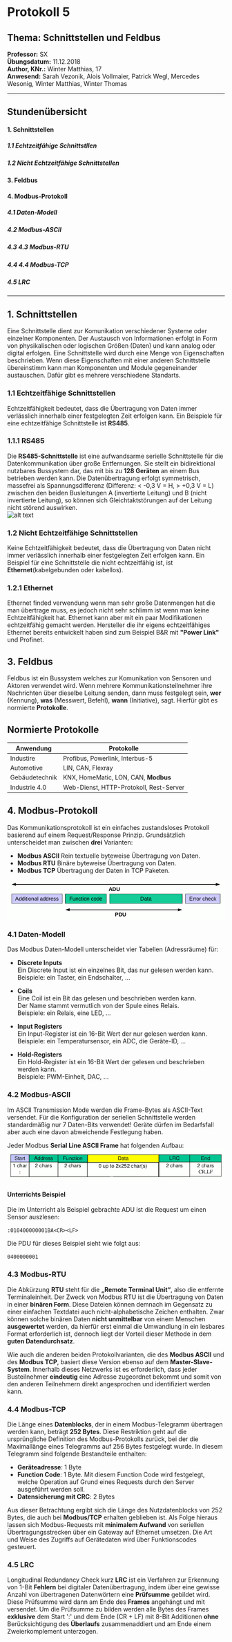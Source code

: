 # Protokoll 5
## Thema: Schnittstellen und Feldbus
**Professor:** SX  
**Übungsdatum:** 11.12.2018  
**Author, KNr.:** Winter Matthias, 17  
**Anwesend:** Sarah Vezonik, Alois Vollmaier, Patrick Wegl, Mercedes Wesonig, Winter Matthias, Winter Thomas  

---

## Stundenübersicht
#### 1. Schnittstellen
##### 1.1 Echtzeitfähige Schnittstllen
##### 1.2 Nicht Echtzeitfähige Schnittstellen
#### 3. Feldbus
#### 4. Modbus-Protokoll
##### 4.1 Daten-Modell
##### 4.2 Modbus-ASCII
##### 4.3 4.3 Modbus-RTU
##### 4.4 4.4 Modbus-TCP  
##### 4.5 LRC

--- 

## 1. Schnittstellen
Eine Schnittstelle dient zur Komunikation verschiedener Systeme oder einzelner Komponenten. Der Austausch von Informationen erfolgt in Form von physikalischen oder logischen Größen (Daten) und kann analog oder digital erfolgen. Eine Schnittstelle wird durch eine Menge von Eigenschaften beschrieben. Wenn diese Eigenschaften mit einer anderen Schnittstelle übereinstimm kann man Komponenten und Module gegeneinander austauschen. Dafür gibt es mehrere verschiedene Standarts.

### 1.1 Echtzeitfähige Schnittstellen
Echtzeitfähigkeit bedeutet, dass die Übertragung von Daten immer verlässlich innerhalb einer festgelegten Zeit erfolgen kann.
Ein Beispiele für eine echtzeitfähige Schnittstelle ist **RS485**.  

### 1.1.1 RS485
Die **RS485-Schnittstelle** ist eine aufwandsarme serielle Schnittstelle für die Datenkommunikation über große Entfernungen. Sie stellt ein bidirektional nutzbares Bussystem dar, das mit bis zu **128 Geräten** an einem Bus betrieben werden kann. Die Datenübertragung erfolgt symmetrisch, massefrei als Spannungsdifferenz (Differenz: < -0,3 V = H, > +0,3 V = L) zwischen den beiden Busleitungen A (invertierte Leitung) und B (nicht invertierte Leitung), so können sich Gleichtaktstörungen auf der Leitung nicht störend auswirken.  
  ![alt text](https://files.elv.com/bilder/elvexpertenwissen/gross/rs485_bus01.jpg)

### 1.2 Nicht Echtzeitfähige Schnittstellen
Keine Echtzeitfähigkeit bedeutet, dass die Übertragung von Daten nicht immer verlässlich innerhalb einer festgelegten Zeit erfolgen kann. Ein Beispiel für eine Schnittstelle die nicht echtzeitfähig ist, ist **Ethernet**(kabelgebunden oder kabellos).

### 1.2.1 Ethernet
Ethernet finded verwendung wenn man sehr große Datenmengen hat die man übertrage muss, es jedoch nicht sehr schlimm ist wenn man keine Echtzeitfähigkeit hat. Ethernet kann aber mit ein paar Modifikationen echtzeitfähig gemacht werden. Hersteller die ihr eigens echtzeitfähiges Ethernet bereits entwickelt haben sind zum Beispiel B&R mit **"Power Link"** und Profinet.

## 3. Feldbus
Feldbus ist ein Bussystem welches zur Komunikation von Sensoren und Aktoren verwendet wird. Wenn mehrere Kommunikationsteilnehmer ihre Nachrichten über dieselbe Leitung senden, dann muss festgelegt sein, **wer** (Kennung), **was** (Messwert, Befehl), **wann** (Initiative), sagt. Hierfür gibt es normierte **Protokolle**.  
## Normierte Protokolle  

Anwendung | Protokolle
----------|------
Industire | Profibus, Powerlink, Interbus-5
Automotive | LIN, CAN, Flexray
Gebäudetechnik | KNX,  HomeMatic, LON, CAN, **Modbus**
Industrie 4.0 | Web-Dienst, HTTP-Protokoll, Rest-Server

## 4. Modbus-Protokoll
Das Kommunikationsprotokoll ist ein einfaches zustandsloses Protokoll basierend auf einem Request/Response Prinzip. Grundsätzlich unterscheidet man zwischen **drei** Varianten:   
  
  
* **Modbus ASCII** Rein textuelle byteweise Übertragung von Daten.  
* **Modbus RTU** Binäre byteweise Übertragung von Daten.  
* **Modbus TCP** Übertragung der Daten in TCP Paketen.   

 ![alt text](https://github.com/winmam14/Protokoll-5/blob/master/modbus_general_modbus_frame_png.png)

### 4.1 Daten-Modell  
Das Modbus Daten-Modell unterscheidet vier Tabellen (Adressräume) für:  

* **Discrete Inputs**  
Ein Discrete Input ist ein einzelnes Bit, das nur gelesen werden kann.  
Beispiele: ein Taster, ein Endschalter, ...   
  
* **Coils**  
Eine Coil ist ein Bit das gelesen und beschrieben werden kann.  
Der Name stammt vermutlich von der Spule eines Relais.  
Beispiele: ein Relais, eine LED, ...  
  
* **Input Registers**  
Ein Input-Register ist ein 16-Bit Wert der nur gelesen werden kann.  
Beispiele: ein Temperatursensor, ein ADC, die Geräte-ID, ...  
  
* **Hold-Registers**  
Ein Hold-Register ist ein 16-Bit Wert der gelesen und beschrieben werden kann.  
Beispiele: PWM-Einheit, DAC, ...  

### 4.2 Modbus-ASCII
Im ASCII Transmission Mode werden die Frame-Bytes als ASCII-Text versendet. Für die Konfiguration der seriellen Schnittstelle werden standardmäßig nur 7 Daten-Bits verwendet! Geräte dürfen im Bedarfsfall aber auch eine davon abweichende Festlegung haben.   

Jeder Modbus **Serial Line ASCII Frame** hat folgenden Aufbau:  
 ![alt text](https://github.com/winmam14/Protokoll-5/blob/master/modbus_serial_ascii_frame_png.png)  
 
 #### Unterrichts Beispiel
 
 Die im Unterricht als Beispiel gebrachte ADU ist die Request um einen Sensor auszlesen:  
 ``` 
 :010400000001BA<CR><LF>
 ```  
Die PDU für dieses Beispiel sieht wie folgt aus:  
 ``` 
 0400000001
 ```    

### 4.3 Modbus-RTU
Die Abkürzung **RTU** steht für die **„Remote Terminal Unit“**, also die entfernte Terminaleinheit. Der Zweck von Modbus RTU ist die Übertragung von Daten in einer **binären Form**. Diese Dateien können demnach im Gegensatz zu einer einfachen Textdatei auch nicht-alphabetische Zeichen enthalten. Zwar können solche binären Daten **nicht unmittelbar** von einem Menschen **ausgewertet** werden, da hierfür erst einmal die Umwandlung in ein lesbares Format erforderlich ist, dennoch liegt der Vorteil dieser Methode in dem **guten Datendurchsatz**.  
  
  Wie auch die anderen beiden Protokollvarianten, die des **Modbus ASCII** und des **Modbus TCP**, basiert diese Version ebenso auf dem **Master-Slave-System**. Innerhalb dieses Netzwerks ist es erforderlich, dass jeder Busteilnehmer **eindeutig** eine Adresse zugeordnet bekommt und somit von den anderen Teilnehmern direkt angesprochen und identifiziert werden kann. 

### 4.4 Modbus-TCP  
Die Länge eines **Datenblocks**, der in einem Modbus-Telegramm übertragen werden kann, beträgt **252 Bytes**. Diese Restriktion geht auf die ursprüngliche Definition des Modbus-Protokolls zurück, bei der die Maximallänge eines Telegramms auf 256 Bytes festgelegt wurde. In diesem Telegramm sind folgende Bestandteile enthalten:  

* **Geräteadresse**: 1 Byte  
* **Function Code**: 1 Byte. Mit diesem Function Code wird festgelegt, welche Operation auf Grund eines Requests durch den Server ausgeführt werden soll.  
* **Datensicherung mit CRC**: 2 Bytes    

Aus dieser Betrachtung ergibt sich die Länge des Nutzdatenblocks von 252 Bytes, die auch bei **Modbus/TCP** erhalten geblieben ist. Als Folge hieraus lassen sich Modbus-Requests mit **minimalem Aufwand** von seriellen Übertragungsstrecken über ein Gateway auf Ethernet umsetzen. Die Art und Weise des Zugriffs auf Gerätedaten wird über Funktionscodes gesteuert.  

### 4.5 LRC
Longitudinal Redundancy Check kurz **LRC** ist ein Verfahren zur Erkennung von 1-Bit **Fehlern** bei digitaler Datenübertragung, indem über eine gewisse Anzahl von übertragenen Datenwörtern eine **Prüfsumme** gebildet wird. Diese Prüfsumme wird dann am Ende des **Frames** angehängt und mit versendet. Um die Prüfsumme zu bilden werden alle Bytes des Frames **exklusive** dem Start ':' und dem Ende (CR + LF) mit 8-Bit Additionen **ohne** Berücksichtigung des **Überlaufs** zusammenaddiert und am Ende einem Zweierkomplement unterzogen.
